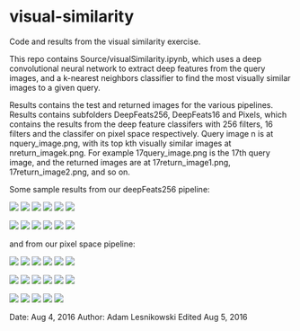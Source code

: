 # visual-similarity

Code and results from the visual similarity exercise.

This repo contains Source/visualSimilarity.ipynb, which uses a deep convolutional neural network to extract deep features from the query images, and a k-nearest neighbors classifier to find the most visually similar images to a given query.

Results contains the test and returned images for the various pipelines. Results contains subfolders DeepFeats256, DeepFeats16 and Pixels, which contains the results from the deep feature classifers with 256 filters, 16 filters and the classifer on pixel space respectively. Query image n is at nquery_image.png, with its top kth visually similar images at nreturn_imagek.png. For example 17query_image.png is the 17th query image, and the returned images are at 17return_image1.png, 17return_image2.png, and so on. 

Some sample results from our deepFeats256 pipeline:

![](Results/DeepFeats256/0query_image.png)
![](Results/DeepFeats256/0return_image1.png)
![](Results/DeepFeats256/0return_image2.png)
![](Results/DeepFeats256/0return_image3.png)
![](Results/DeepFeats256/0return_image4.png)
![](Results/DeepFeats256/0return_image5.png)

![](Results/DeepFeats256/1query_image.png)
![](Results/DeepFeats256/1return_image1.png)
![](Results/DeepFeats256/1return_image2.png)
![](Results/DeepFeats256/1return_image3.png)
![](Results/DeepFeats256/1return_image4.png)
![](Results/DeepFeats256/1return_image5.png)

and from our pixel space pipeline:

![](Results/Pixels/0query_image.png)
![](Results/Pixels/0return_image1.png)
![](Results/Pixels/0return_image2.png)
![](Results/Pixels/0return_image3.png)
![](Results/Pixels/0return_image4.png)
![](Results/Pixels/0return_image5.png)

![](Results/Pixels/1query_image.png)
![](Results/Pixels/1return_image1.png)
![](Results/Pixels/1return_image2.png)
![](Results/Pixels/1return_image3.png)
![](Results/Pixels/1return_image4.png)
![](Results/Pixels/1return_image5.png)

![](Pics/0.png)
![](Pics/4.png)
![](Pics/8.png)
![](Pics/12.png)
![](Pics/15.png)

Date: Aug 4, 2016
Author: Adam Lesnikowski
Edited Aug 5, 2016

